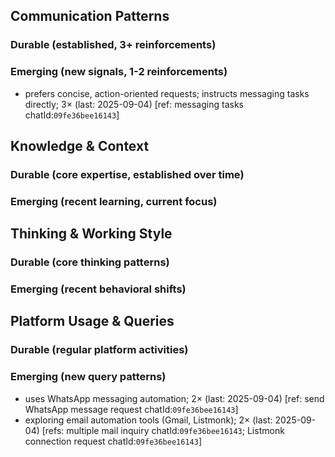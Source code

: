 ## Communication Patterns
### Durable (established, 3+ reinforcements)

### Emerging (new signals, 1-2 reinforcements)
- prefers concise, action-oriented requests; instructs messaging tasks directly; 3× (last: 2025-09-04) [ref: messaging tasks chatId:`09fe36bee16143`]

## Knowledge & Context
### Durable (core expertise, established over time)

### Emerging (recent learning, current focus)

## Thinking & Working Style
### Durable (core thinking patterns)

### Emerging (recent behavioral shifts)

## Platform Usage & Queries
### Durable (regular platform activities)

### Emerging (new query patterns)
- uses WhatsApp messaging automation; 2× (last: 2025-09-04) [ref: send WhatsApp message request chatId:`09fe36bee16143`]
- exploring email automation tools (Gmail, Listmonk); 2× (last: 2025-09-04) [refs: multiple mail inquiry chatId:`09fe36bee16143`; Listmonk connection request chatId:`09fe36bee16143`]